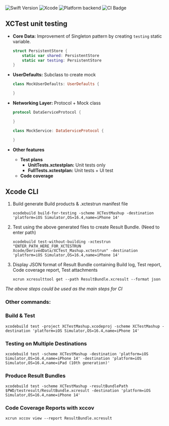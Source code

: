 ![Swift Version](https://img.shields.io/badge/Swift-5.7+-Green)
![Xcode](https://img.shields.io/badge/Xcode-14.2-blue)
![Platform backend](https://img.shields.io/badge/platform-iOS-lightgrey)
![CI Badge](https://github.com/hanjustin/XCTestMashup/actions/workflows/ios.yml/badge.svg)

## XCTest unit testing

  * **Core Data:** Improvement of Singleton pattern by creating `testing` static variable.
    ```swift
    struct PersistentStore {
        static var shared: PersistentStore
        static var testing: PersistentStore
    }
    ```

  * **UserDefaults:** Subclass to create mock
    ```swift
    class MockUserDefaults: UserDefaults {
    
    }
    ```
  * **Networking Layer:** Protocol + Mock class
    ```swift
    protocol DataServiceProtocol {

    }
    
    class MockService: DataServiceProtocol {
    
    }
    ```
    
* **Other features**
  * **Test plans**
    * **UnitTests.xctestplan:** Unit tests only
    * **FullTests.xctestplan:** Unit tests + UI test
  * **Code coverage**

## Xcode CLI

1. Build generate Build products & .xctestrun manifest file
   ```
   xcodebuild build-for-testing -scheme XCTestMashup -destination 'platform=iOS Simulator,OS=16.4,name=iPhone 14'
   ```
2. Test using the above generated files to create Result Bundle. (Need to enter path)
   ```
   xcodebuild test-without-building -xctestrun "ENTER_PATH_HERE_FOR_XCTESTRUN Xcode/DerivedData/XCTest_Mashup.xctestrun" -destination 'platform=iOS Simulator,OS=16.4,name=iPhone 14'
   ```
3. Display JSON format of Result Bundle containing Build log, Test report, Code coverage report, Test attachments
   ```
   xcrun xcresulttool get --path ResultBundle.xcresult --format json
   ```

*The above steps could be used as the main steps for CI*

### Other commands:

### Build & Test

```
xcodebuild test -project XCTestMashup.xcodeproj -scheme XCTestMashup -destination 'platform=iOS Simulator,OS=16.4,name=iPhone 14'
```

### Testing on Multiple Destinations
```
xcodebuild test -scheme XCTestMashup -destination 'platform=iOS Simulator,OS=16.4,name=iPhone 14' -destination 'platform=iOS Simulator,OS=16.4,name=iPad (10th generation)'
```

### Produce Result Bundles
```
xcodebuild test -scheme XCTestMashup -resultBundlePath $PWD/testresult/ResultBundle.xcresult -destination 'platform=iOS Simulator,OS=16.4,name=iPhone 14'
```

### Code Coverage Reports with xccov
```
xcrun xccov view --report ResultBundle.xcresult
```
